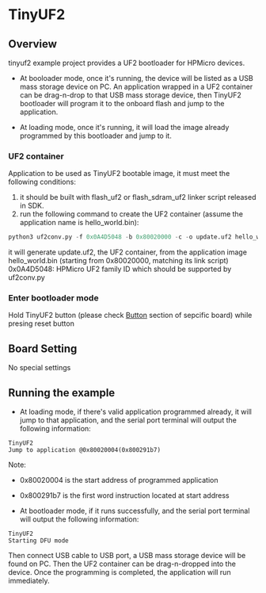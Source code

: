 # TinyUF2

## Overview

tinyuf2 example project provides a UF2 bootloader for HPMicro devices.

* At booloader mode, once it's running, the device will be listed as a USB mass storage device on PC.
An application wrapped in a UF2 container can be drag-n-drop to that USB mass storage device,
then TinyUF2 bootloader will program it to the onboard flash and jump to the application.

* At loading mode, once it's running, it will load the image already programmed by this bootloader and jump to it.

### UF2 container

Application to be used as TinyUF2 bootable image, it must meet the following conditions:
1. it should be built with flash_uf2 or flash_sdram_uf2 linker script released in SDK.
1. run the following command to create the UF2 container (assume the application name is hello_world.bin):

```python
python3 uf2conv.py -f 0x0A4D5048 -b 0x80020000 -c -o update.uf2 hello_world.bin
```
it will generate update.uf2, the UF2 container, from the application image hello_world.bin (starting from 0x80020000, matching its link script)
0x0A4D5048: HPMicro UF2 family ID which should be supported by uf2conv.py

### Enter bootloader mode

Hold TinyUF2 button (please check [Button](lab_board_resource) section of sepcific board) while presing reset button

## Board Setting

No special settings

## Running the example

* At loading mode, if there's valid application programmed already, it will jump to that application, and the serial port terminal will output the following information:
```console
TinyUF2
Jump to application @0x80020004(0x800291b7)
```
Note:
* 0x80020004 is the start address of programmed application
* 0x800291b7 is the first word instruction located at start address

* At bootloader mode, if it runs successfully, and the serial port terminal will output the following information:
```console
TinyUF2
Starting DFU mode
```
Then connect USB cable to USB port, a USB mass storage device will be found on PC. Then the UF2 container can be drag-n-dropped into the device.
Once the programming is completed, the application will run immediately.
